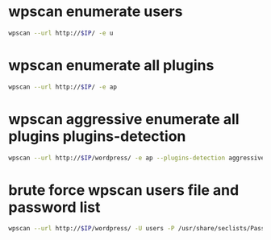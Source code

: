 # wpscan enumerate users
```bash
wpscan --url http://$IP/ -e u
```

# wpscan enumerate all plugins
```bash
wpscan --url http://$IP/ -e ap
```

# wpscan aggressive enumerate all plugins plugins-detection
```bash
wpscan --url http://$IP/wordpress/ -e ap --plugins-detection aggressive
```

# brute force wpscan users file and password list
```bash
wpscan --url http://$IP/wordpress/ -U users -P /usr/share/seclists/Passwords/Leaked-Databases/rockyou-50.txt
```
